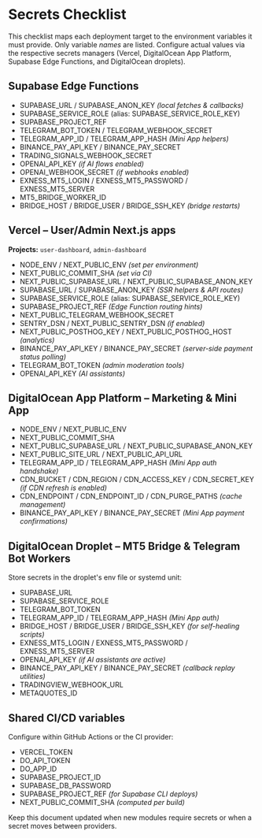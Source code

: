 # Secrets Checklist

This checklist maps each deployment target to the environment variables it must
provide. Only variable _names_ are listed. Configure actual values via the
respective secrets managers (Vercel, DigitalOcean App Platform, Supabase Edge
Functions, and DigitalOcean droplets).

## Supabase Edge Functions

- SUPABASE_URL / SUPABASE_ANON_KEY _(local fetches & callbacks)_
- SUPABASE_SERVICE_ROLE (alias: SUPABASE_SERVICE_ROLE_KEY)
- SUPABASE_PROJECT_REF
- TELEGRAM_BOT_TOKEN / TELEGRAM_WEBHOOK_SECRET
- TELEGRAM_APP_ID / TELEGRAM_APP_HASH _(Mini App helpers)_
- BINANCE_PAY_API_KEY / BINANCE_PAY_SECRET
- TRADING_SIGNALS_WEBHOOK_SECRET
- OPENAI_API_KEY _(if AI flows enabled)_
- OPENAI_WEBHOOK_SECRET _(if webhooks enabled)_
- EXNESS_MT5_LOGIN / EXNESS_MT5_PASSWORD / EXNESS_MT5_SERVER
- MT5_BRIDGE_WORKER_ID
- BRIDGE_HOST / BRIDGE_USER / BRIDGE_SSH_KEY _(bridge restarts)_

## Vercel – User/Admin Next.js apps

**Projects:** `user-dashboard`, `admin-dashboard`

- NODE_ENV / NEXT_PUBLIC_ENV _(set per environment)_
- NEXT_PUBLIC_COMMIT_SHA _(set via CI)_
- NEXT_PUBLIC_SUPABASE_URL / NEXT_PUBLIC_SUPABASE_ANON_KEY
- SUPABASE_URL / SUPABASE_ANON_KEY _(SSR helpers & API routes)_
- SUPABASE_SERVICE_ROLE (alias: SUPABASE_SERVICE_ROLE_KEY)
- SUPABASE_PROJECT_REF _(Edge Function routing hints)_
- NEXT_PUBLIC_TELEGRAM_WEBHOOK_SECRET
- SENTRY_DSN / NEXT_PUBLIC_SENTRY_DSN _(if enabled)_
- NEXT_PUBLIC_POSTHOG_KEY / NEXT_PUBLIC_POSTHOG_HOST _(analytics)_
- BINANCE_PAY_API_KEY / BINANCE_PAY_SECRET _(server-side payment status
  polling)_
- TELEGRAM_BOT_TOKEN _(admin moderation tools)_
- OPENAI_API_KEY _(AI assistants)_

## DigitalOcean App Platform – Marketing & Mini App

- NODE_ENV / NEXT_PUBLIC_ENV
- NEXT_PUBLIC_COMMIT_SHA
- NEXT_PUBLIC_SUPABASE_URL / NEXT_PUBLIC_SUPABASE_ANON_KEY
- NEXT_PUBLIC_SITE_URL / NEXT_PUBLIC_API_URL
- TELEGRAM_APP_ID / TELEGRAM_APP_HASH _(Mini App auth handshake)_
- CDN_BUCKET / CDN_REGION / CDN_ACCESS_KEY / CDN_SECRET_KEY _(if CDN refresh is
  enabled)_
- CDN_ENDPOINT / CDN_ENDPOINT_ID / CDN_PURGE_PATHS _(cache management)_
- BINANCE_PAY_API_KEY / BINANCE_PAY_SECRET _(Mini App payment confirmations)_

## DigitalOcean Droplet – MT5 Bridge & Telegram Bot Workers

Store secrets in the droplet's env file or systemd unit:

- SUPABASE_URL
- SUPABASE_SERVICE_ROLE
- TELEGRAM_BOT_TOKEN
- TELEGRAM_APP_ID / TELEGRAM_APP_HASH _(Mini App auth)_
- BRIDGE_HOST / BRIDGE_USER / BRIDGE_SSH_KEY _(for self-healing scripts)_
- EXNESS_MT5_LOGIN / EXNESS_MT5_PASSWORD / EXNESS_MT5_SERVER
- OPENAI_API_KEY _(if AI assistants are active)_
- BINANCE_PAY_API_KEY / BINANCE_PAY_SECRET _(callback replay utilities)_
- TRADINGVIEW_WEBHOOK_URL
- METAQUOTES_ID

## Shared CI/CD variables

Configure within GitHub Actions or the CI provider:

- VERCEL_TOKEN
- DO_API_TOKEN
- DO_APP_ID
- SUPABASE_PROJECT_ID
- SUPABASE_DB_PASSWORD
- SUPABASE_PROJECT_REF _(for Supabase CLI deploys)_
- NEXT_PUBLIC_COMMIT_SHA _(computed per build)_

Keep this document updated when new modules require secrets or when a secret
moves between providers.
